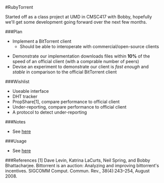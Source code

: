 #RubyTorrent

Started off as a class project at UMD in CMSC417 with Bobby, hopefully we'll get some development going forward over the next few months.

###Plan
* Implement a BitTorrent client
  + Should be able to interoperate with commercial/open-source clients
- Demonstrate our implementation downloads files within **10%** of the speed of an official client (with a comprable number of peers)
- Devise an experiment to demonstrate our client is *fast enough* and *stable* in comparison to the official BitTorrent client

###Wishlist
* Useable interface
* DHT tracker
* PropShare[1], compare performance to official client
* Under-reporting, compare performance to official client
* A protocol to detect under-reporting

###Notes
* See [here](NOTES.md)

###Usage
* See [here](USAGE.md)

###References
[1] Dave Levin, Katrina LaCurts, Neil Spring, and Bobby Bhattacharjee. Bittorrent is an auction: Analyzing and improving bittorrent's incentives. SIGCOMM Comput. Commun. Rev., 38(4):243–254, August 2008.
